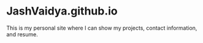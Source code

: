 # JashVaidya.github.io

This is my personal site where I can show my projects, contact information, and resume. 
